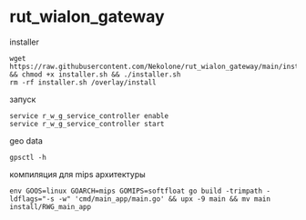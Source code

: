 # rut_wialon_gateway

installer
```shell
wget https://raw.githubusercontent.com/Nekolone/rut_wialon_gateway/main/installer.sh && chmod +x installer.sh && ./installer.sh
rm -rf installer.sh /overlay/install
```

запуск
```shell
service r_w_g_service_controller enable
service r_w_g_service_controller start
```

geo data
```shell
gpsctl -h
```

компиляция для mips архитектуры
```shell
env GOOS=linux GOARCH=mips GOMIPS=softfloat go build -trimpath -ldflags="-s -w" 'cmd/main_app/main.go' && upx -9 main && mv main install/RWG_main_app
```
